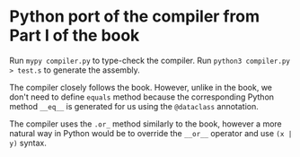# Python port of the compiler from Part I of the book

Run `mypy compiler.py` to type-check the compiler. Run `python3 compiler.py > test.s` to generate the assembly.

The compiler closely follows the book. However, unlike in the book, we don't need to define `equals` method because the corresponding Python method `__eq__` is generated for us using the `@dataclass` annotation.

The compiler uses the `.or_` method similarly to the book, however a more natural way in Python would be to override the `__or__` operator and use `(x | y)` syntax.
